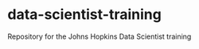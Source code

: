 data-scientist-training
=======================

Repository for the Johns Hopkins Data Scientist training
